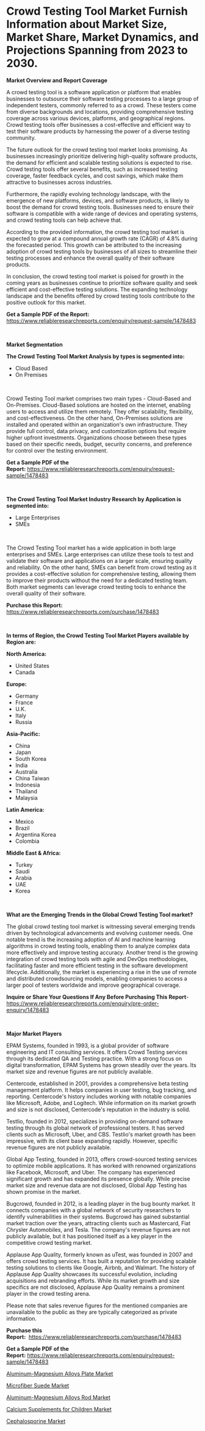 <p><h1>Crowd Testing Tool Market Furnish Information about Market Size, Market Share, Market Dynamics, and Projections Spanning from 2023 to 2030.</h1></p><p><strong>Market Overview and Report Coverage</strong></p>
<p><p>A crowd testing tool is a software application or platform that enables businesses to outsource their software testing processes to a large group of independent testers, commonly referred to as a crowd. These testers come from diverse backgrounds and locations, providing comprehensive testing coverage across various devices, platforms, and geographical regions. Crowd testing tools offer businesses a cost-effective and efficient way to test their software products by harnessing the power of a diverse testing community.</p><p>The future outlook for the crowd testing tool market looks promising. As businesses increasingly prioritize delivering high-quality software products, the demand for efficient and scalable testing solutions is expected to rise. Crowd testing tools offer several benefits, such as increased testing coverage, faster feedback cycles, and cost savings, which make them attractive to businesses across industries.</p><p>Furthermore, the rapidly evolving technology landscape, with the emergence of new platforms, devices, and software products, is likely to boost the demand for crowd testing tools. Businesses need to ensure their software is compatible with a wide range of devices and operating systems, and crowd testing tools can help achieve that.</p><p>According to the provided information, the crowd testing tool market is expected to grow at a compound annual growth rate (CAGR) of 4.8% during the forecasted period. This growth can be attributed to the increasing adoption of crowd testing tools by businesses of all sizes to streamline their testing processes and enhance the overall quality of their software products.</p><p>In conclusion, the crowd testing tool market is poised for growth in the coming years as businesses continue to prioritize software quality and seek efficient and cost-effective testing solutions. The expanding technology landscape and the benefits offered by crowd testing tools contribute to the positive outlook for this market.</p></p>
<p><strong>Get a Sample PDF of the Report:</strong> <a href="https://www.reliableresearchreports.com/enquiry/request-sample/1478483">https://www.reliableresearchreports.com/enquiry/request-sample/1478483</a></p>
<p>&nbsp;</p>
<p><strong>Market Segmentation</strong></p>
<p><strong>The Crowd Testing Tool Market Analysis by types is segmented into:</strong></p>
<p><ul><li>Cloud Based</li><li>On Premises</li></ul></p>
<p>&nbsp;</p>
<p><p>Crowd Testing Tool market comprises two main types - Cloud-Based and On-Premises. Cloud-Based solutions are hosted on the internet, enabling users to access and utilize them remotely. They offer scalability, flexibility, and cost-effectiveness. On the other hand, On-Premises solutions are installed and operated within an organization's own infrastructure. They provide full control, data privacy, and customization options but require higher upfront investments. Organizations choose between these types based on their specific needs, budget, security concerns, and preference for control over the testing environment.</p></p>
<p><strong>Get a Sample PDF of the Report:</strong>&nbsp;<a href="https://www.reliableresearchreports.com/enquiry/request-sample/1478483">https://www.reliableresearchreports.com/enquiry/request-sample/1478483</a></p>
<p>&nbsp;</p>
<p><strong>The Crowd Testing Tool Market Industry Research by Application is segmented into:</strong></p>
<p><ul><li>Large Enterprises</li><li>SMEs</li></ul></p>
<p>&nbsp;</p>
<p><p>The Crowd Testing Tool market has a wide application in both large enterprises and SMEs. Large enterprises can utilize these tools to test and validate their software and applications on a larger scale, ensuring quality and reliability. On the other hand, SMEs can benefit from crowd testing as it provides a cost-effective solution for comprehensive testing, allowing them to improve their products without the need for a dedicated testing team. Both market segments can leverage crowd testing tools to enhance the overall quality of their software.</p></p>
<p><strong>Purchase this Report:</strong>&nbsp; <a href="https://www.reliableresearchreports.com/purchase/1478483">https://www.reliableresearchreports.com/purchase/1478483</a></p>
<p>&nbsp;</p>
<p><strong>In terms of Region, the Crowd Testing Tool Market Players available by Region are:</strong></p>
<p>
    <p> <strong> North America: </strong>
        <ul>
            <li>United States</li>
            <li>Canada</li>
        </ul>
        </p> 
    <p> <strong> Europe: </strong>
        <ul>
            <li>Germany</li>
            <li>France</li>
            <li>U.K.</li>
            <li>Italy</li>
            <li>Russia</li>
        </ul>
        </p> 
    <p> <strong> Asia-Pacific: </strong>
        <ul>
            <li>China</li>
            <li>Japan</li>
            <li>South Korea</li>
            <li>India</li>
            <li>Australia</li>
            <li>China Taiwan</li>
            <li>Indonesia</li>
            <li>Thailand</li>
            <li>Malaysia</li>
        </ul>
        </p> 
    <p> <strong> Latin America: </strong>
        <ul>
            <li>Mexico</li>
            <li>Brazil</li>
            <li>Argentina Korea</li>
            <li>Colombia</li>
        </ul>
        </p> 
    <p> <strong> Middle East & Africa: </strong>
        <ul>
            <li>Turkey</li>
            <li>Saudi</li>
            <li>Arabia</li>
            <li>UAE</li>
            <li>Korea</li>
        </ul>
    </p>
    </p>
<p>&nbsp;</p>
<p><strong>What are the Emerging Trends in the Global Crowd Testing Tool market?</strong></p>
<p><p>The global crowd testing tool market is witnessing several emerging trends driven by technological advancements and evolving customer needs. One notable trend is the increasing adoption of AI and machine learning algorithms in crowd testing tools, enabling them to analyze complex data more effectively and improve testing accuracy. Another trend is the growing integration of crowd testing tools with agile and DevOps methodologies, facilitating faster and more efficient testing in the software development lifecycle. Additionally, the market is experiencing a rise in the use of remote and distributed crowdsourcing models, enabling companies to access a larger pool of testers worldwide and improve geographical coverage.</p></p>
<p><strong>Inquire or Share Your Questions If Any Before Purchasing This Report</strong>- <a href="https://www.reliableresearchreports.com/enquiry/pre-order-enquiry/1478483">https://www.reliableresearchreports.com/enquiry/pre-order-enquiry/1478483</a></p>
<p>&nbsp;</p>
<p><strong>Major Market Players</strong></p>
<p><p>EPAM Systems, founded in 1993, is a global provider of software engineering and IT consulting services. It offers Crowd Testing services through its dedicated QA and Testing practice. With a strong focus on digital transformation, EPAM Systems has grown steadily over the years. Its market size and revenue figures are not publicly available.</p><p>Centercode, established in 2001, provides a comprehensive beta testing management platform. It helps companies in user testing, bug tracking, and reporting. Centercode's history includes working with notable companies like Microsoft, Adobe, and Logitech. While information on its market growth and size is not disclosed, Centercode's reputation in the industry is solid.</p><p>Testlio, founded in 2012, specializes in providing on-demand software testing through its global network of professional testers. It has served clients such as Microsoft, Uber, and CBS. Testlio's market growth has been impressive, with its client base expanding rapidly. However, specific revenue figures are not publicly available.</p><p>Global App Testing, founded in 2013, offers crowd-sourced testing services to optimize mobile applications. It has worked with renowned organizations like Facebook, Microsoft, and Uber. The company has experienced significant growth and has expanded its presence globally. While precise market size and revenue data are not disclosed, Global App Testing has shown promise in the market.</p><p>Bugcrowd, founded in 2012, is a leading player in the bug bounty market. It connects companies with a global network of security researchers to identify vulnerabilities in their systems. Bugcrowd has gained substantial market traction over the years, attracting clients such as Mastercard, Fiat Chrysler Automobiles, and Tesla. The company's revenue figures are not publicly available, but it has positioned itself as a key player in the competitive crowd testing market.</p><p>Applause App Quality, formerly known as uTest, was founded in 2007 and offers crowd testing services. It has built a reputation for providing scalable testing solutions to clients like Google, Airbnb, and Walmart. The history of Applause App Quality showcases its successful evolution, including acquisitions and rebranding efforts. While its market growth and size specifics are not disclosed, Applause App Quality remains a prominent player in the crowd testing arena.</p><p>Please note that sales revenue figures for the mentioned companies are unavailable to the public as they are typically categorized as private information.</p></p>
<p><strong>Purchase this Report:</strong>&nbsp;&nbsp;<a href="https://www.reliableresearchreports.com/purchase/1478483">https://www.reliableresearchreports.com/purchase/1478483</a></p>
<p></p>
<p><strong>Get a Sample PDF of the Report:</strong>&nbsp;<a href="https://www.reliableresearchreports.com/enquiry/request-sample/1478483">https://www.reliableresearchreports.com/enquiry/request-sample/1478483</a></p>
<p><p><a href="https://www.linkedin.com/pulse/aluminum-magnesium-alloys-plate-market-insights-players/">Aluminum-Magnesium Alloys Plate Market</a></p><p><a href="https://medium.com/@dariodooley/microfiber-suede-nbsp-market-focuses-on-market-share-size-and-projected-forecast-till-2030-c33b5c1ba8ba">Microfiber Suede Market</a></p><p><a href="https://www.linkedin.com/pulse/aluminum-magnesium-alloys-rod-market-challenges-opportunities/">Aluminum-Magnesium Alloys Rod Market</a></p><p><a href="https://github.com/dziulagalemab/Market-Research-Report-List-1/blob/main/calcium-supplements-for-children-market.md">Calcium Supplements for Children Market</a></p><p><a href="https://medium.com/@drakecorwin2023/cephalosporine-market-analysis-its-cagr-market-segmentation-and-global-industry-overview-88edaf386321">Cephalosporine Market</a></p></p>